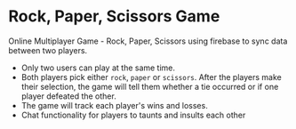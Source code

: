 # Rock, Paper, Scissors Game

Online Multiplayer Game - Rock, Paper, Scissors using firebase to sync data between two players.

* Only two users can play at the same time.
* Both players pick either `rock`, `paper` or `scissors`. After the players make their selection, the game will tell them whether a tie occurred or if one player defeated the other.
* The game will track each player's wins and losses.
* Chat functionality for players to taunts and insults each other
